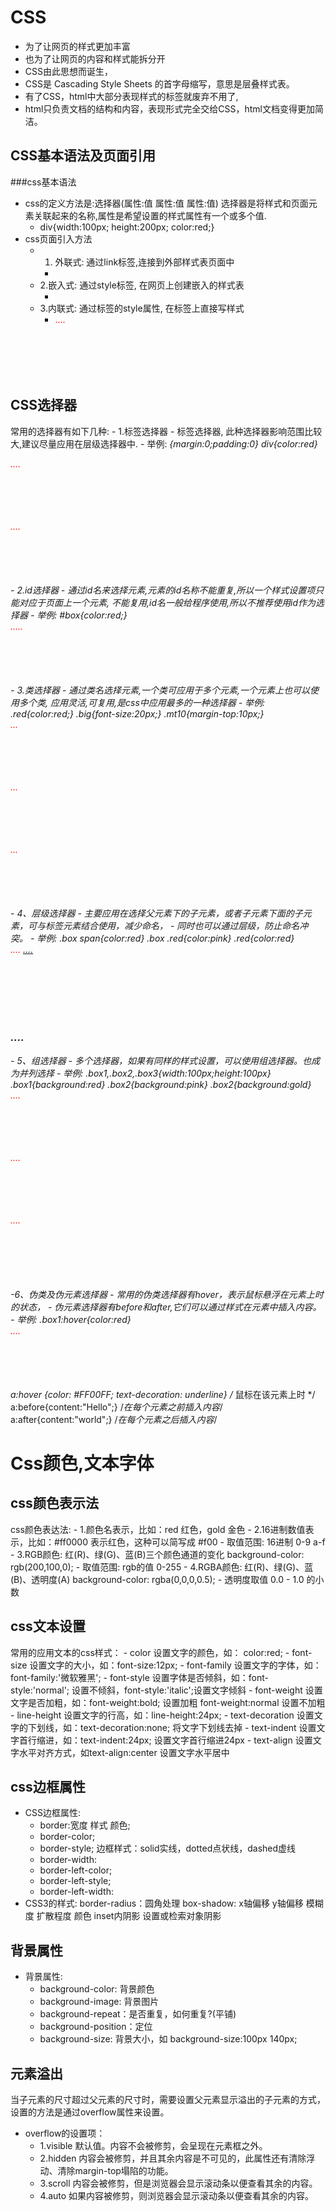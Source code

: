 # CSS
- 为了让网页的样式更加丰富
- 也为了让网页的内容和样式能拆分开
- CSS由此思想而诞生，
- CSS是 Cascading Style Sheets 的首字母缩写，意思是层叠样式表。
- 有了CSS，html中大部分表现样式的标签就废弃不用了,
- html只负责文档的结构和内容，表现形式完全交给CSS，html文档变得更加简洁。

## CSS基本语法及页面引用
###css基本语法
- css的定义方法是:选择器(属性:值 属性:值 属性:值) 选择器是将样式和页面元素关联起来的名称,属性是希望设置的样式属性有一个或多个值.
    - div{width:100px; height:200px; color:red;}
- css页面引入方法
    - 1. 外联式: 通过link标签,连接到外部样式表页面中
        - <link rel="stylesheet" type="text/css" href="css/mian.css">
    - 2.嵌入式: 通过style标签, 在网页上创建嵌入的样式表
        - <style type="text/css">
            div{width:100px; height:100px; color:red}
            ....
          </style>
    - 3.内联式: 通过标签的style属性, 在标签上直接写样式
        - <div style=width:100px; height:100px; color:red;>
          ....
          </div>  
          
## CSS选择器
常用的选择器有如下几种:
    - 1.标签选择器
        - 标签选择器, 此种选择器影响范围比较大,建议尽量应用在层级选择器中.
        - 举例: 
            *{margin:0;padding:0}
            div{color:red}   
            <div>....</div>   <!-- 对应以上两条样式 -->
            <div class="box">....</div>   <!-- 对应以上两条样式 -->
    - 2.id选择器
        - 通过id名来选择元素,元素的id名称不能重复,所以一个样式设置项只能对应于页面上一个元素, 不能复用,id名一般给程序使用,所以不推荐使用id作为选择器
        - 举例:
            #box{color:red;}
            <div id="box">.....</div>
    - 3.类选择器
        - 通过类名选择元素,一个类可应用于多个元素,一个元素上也可以使用多个类, 应用灵活,可复用,是css中应用最多的一种选择器
        - 举例:
            .red{color:red;}
            .big{font-size:20px;}
            .mt10{margin-top:10px;}
            <div class="red">...</div>
            <div class="red big mt10">...</div>
            <div class="red mt10">...</div> 
    - 4、层级选择器
        - 主要应用在选择父元素下的子元素，或者子元素下面的子元素，可与标签元素结合使用，减少命名，
        - 同时也可以通过层级，防止命名冲突。
            - 举例:
                .box span{color:red}
                .box .red{color:pink}
                .red{color:red}
                <div class="box">
                    <span>....</span>
                    <a href="#" class="red">....</a>
                </div>       
                <h3 class="red">....</h3>
    - 5、组选择器
        - 多个选择器，如果有同样的样式设置，可以使用组选择器。也成为并列选择
        - 举例:
            .box1,.box2,.box3{width:100px;height:100px}
            .box1{background:red}
            .box2{background:pink}
            .box2{background:gold}
            <div class="box1">....</div>
            <div class="box2">....</div>
            <div class="box3">....</div>  
    -6、伪类及伪元素选择器
        - 常用的伪类选择器有hover，表示鼠标悬浮在元素上时的状态，
        - 伪元素选择器有before和after,它们可以通过样式在元素中插入内容。
        - 举例:
            .box1:hover{color:red}
            <div class="box1">....</div>
            a:hover {color: #FF00FF; text-decoration: underline} /* 鼠标在该元素上时 */
            a:before{content:"Hello";}         /*在每个<a>元素之前插入内容*/
            a:after{content:"world";}        /*在每个<a>元素之后插入内容*/
      
        
        
# Css颜色,文本字体

## css颜色表示法
css颜色表达法:
    - 1.颜色名表示，比如：red 红色，gold 金色
    - 2.16进制数值表示，比如：#ff0000 表示红色，这种可以简写成 #f00
        - 取值范围: 16进制  0-9 a-f
    - 3.RGB颜色: 红(R)、绿(G)、蓝(B)三个颜色通道的变化 background-color: rgb(200,100,0);
        - 取值范围: rgb的值 0-255
    - 4.RGBA颜色: 红(R)、绿(G)、蓝(B)、透明度(A) background-color: rgba(0,0,0,0.5);
        - 透明度取值 0.0 - 1.0 的小数

## css文本设置
常用的应用文本的css样式：
    - color 设置文字的颜色，如： color:red;
    - font-size 设置文字的大小，如：font-size:12px;
    - font-family 设置文字的字体，如：font-family:'微软雅黑';
    - font-style 设置字体是否倾斜，如：font-style:'normal'; 设置不倾斜，font-style:'italic';设置文字倾斜
    - font-weight 设置文字是否加粗，如：font-weight:bold; 设置加粗 font-weight:normal 设置不加粗
    - line-height 设置文字的行高，如：line-height:24px;
    - text-decoration 设置文字的下划线，如：text-decoration:none; 将文字下划线去掉
    - text-indent 设置文字首行缩进，如：text-indent:24px; 设置文字首行缩进24px
    - text-align 设置文字水平对齐方式，如text-align:center 设置文字水平居中
    
    
## css边框属性
- CSS边框属性:
    - border:宽度 样式 颜色;
    - border-color;
    - border-style; 边框样式：solid实线，dotted点状线，dashed虚线
    - border-width:
    - border-left-color;
    - border-left-style;
    - border-left-width:
- CSS3的样式:
    border-radius：圆角处理
    box-shadow: x轴偏移 y轴偏移 模糊度 扩散程度 颜色 inset内阴影 设置或检索对象阴影
## 背景属性
- 背景属性:
    - background-color: 背景颜色
    - background-image: 背景图片
    - background-repeat：是否重复，如何重复?(平铺)
    - background-position：定位   
    - background-size: 背景大小，如 background-size:100px 140px;
    
## 元素溢出
当子元素的尺寸超过父元素的尺寸时，需要设置父元素显示溢出的子元素的方式，设置的方法是通过overflow属性来设置。
- overflow的设置项：
    - 1.visible 默认值。内容不会被修剪，会呈现在元素框之外。
    - 2.hidden 内容会被修剪，并且其余内容是不可见的，此属性还有清除浮动、清除margin-top塌陷的功能。
    - 3.scroll 内容会被修剪，但是浏览器会显示滚动条以便查看其余的内容。
    - 4.auto 如果内容被修剪，则浏览器会显示滚动条以便查看其余的内容。
 

